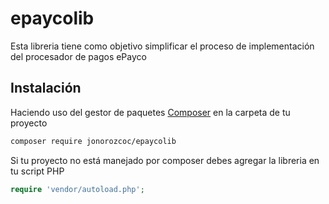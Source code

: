 # epaycolib

Esta libreria tiene como objetivo simplificar el proceso de implementación del procesador de pagos ePayco

## Instalación

Haciendo uso del gestor de paquetes [Composer](https://getcomposer.org/) en la carpeta de tu proyecto

```bash
composer require jonorozcoc/epaycolib
```

Si tu proyecto no está manejado por composer debes agregar la libreria en tu script PHP

```php
require 'vendor/autoload.php';
```

